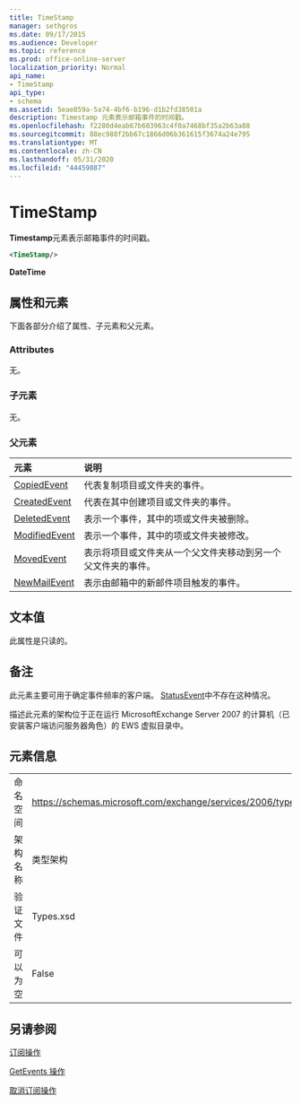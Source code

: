 ```yaml
---
title: TimeStamp
manager: sethgros
ms.date: 09/17/2015
ms.audience: Developer
ms.topic: reference
ms.prod: office-online-server
localization_priority: Normal
api_name:
- TimeStamp
api_type:
- schema
ms.assetid: 5eae859a-5a74-4bf6-b196-d1b2fd38501a
description: Timestamp 元素表示邮箱事件的时间戳。
ms.openlocfilehash: f2280d4eab67b603963c4f0a7468bf35a2b63a88
ms.sourcegitcommit: 88ec988f2bb67c1866d06b361615f3674a24e795
ms.translationtype: MT
ms.contentlocale: zh-CN
ms.lasthandoff: 05/31/2020
ms.locfileid: "44459887"
---
```

# <a name="timestamp"></a>TimeStamp

**Timestamp**元素表示邮箱事件的时间戳。 
  
```xml
<TimeStamp/>
```

 **DateTime**
## <a name="attributes-and-elements"></a>属性和元素

下面各部分介绍了属性、子元素和父元素。
  
### <a name="attributes"></a>Attributes

无。
  
### <a name="child-elements"></a>子元素

无。
  
### <a name="parent-elements"></a>父元素

|**元素**|**说明**|
|:-----|:-----|
|[CopiedEvent](copiedevent.md) <br/> |代表复制项目或文件夹的事件。  <br/> |
|[CreatedEvent](createdevent.md) <br/> |代表在其中创建项目或文件夹的事件。  <br/> |
|[DeletedEvent](deletedevent.md) <br/> |表示一个事件，其中的项或文件夹被删除。  <br/> |
|[ModifiedEvent](modifiedevent.md) <br/> |表示一个事件，其中的项或文件夹被修改。  <br/> |
|[MovedEvent](movedevent.md) <br/> |表示将项目或文件夹从一个父文件夹移动到另一个父文件夹的事件。  <br/> |
|[NewMailEvent](newmailevent.md) <br/> |表示由邮箱中的新邮件项目触发的事件。  <br/> |
   
## <a name="text-value"></a>文本值

此属性是只读的。
  
## <a name="remarks"></a>备注

此元素主要可用于确定事件频率的客户端。 [StatusEvent](statusevent.md)中不存在这种情况。
  
描述此元素的架构位于正在运行 MicrosoftExchange Server 2007 的计算机（已安装客户端访问服务器角色）的 EWS 虚拟目录中。
  
## <a name="element-information"></a>元素信息

|||
|:-----|:-----|
|命名空间  <br/> |https://schemas.microsoft.com/exchange/services/2006/types  <br/> |
|架构名称  <br/> |类型架构  <br/> |
|验证文件  <br/> |Types.xsd  <br/> |
|可以为空  <br/> |False  <br/> |
   
## <a name="see-also"></a>另请参阅



[订阅操作](subscribe-operation.md)
  
[GetEvents 操作](getevents-operation.md)
  
[取消订阅操作](unsubscribe-operation.md)

